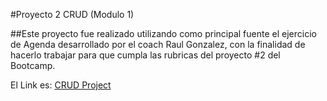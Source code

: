 #Proyecto 2  CRUD (Modulo 1)

##Este proyecto fue realizado utilizando como principal fuente el ejercicio de Agenda desarrollado por el coach
Raul Gonzalez, con la finalidad de hacerlo trabajar para que cumpla las rubricas del proyecto #2 del Bootcamp.


El Link es:
[CRUD Project](https://moyhdzg.github.io/)